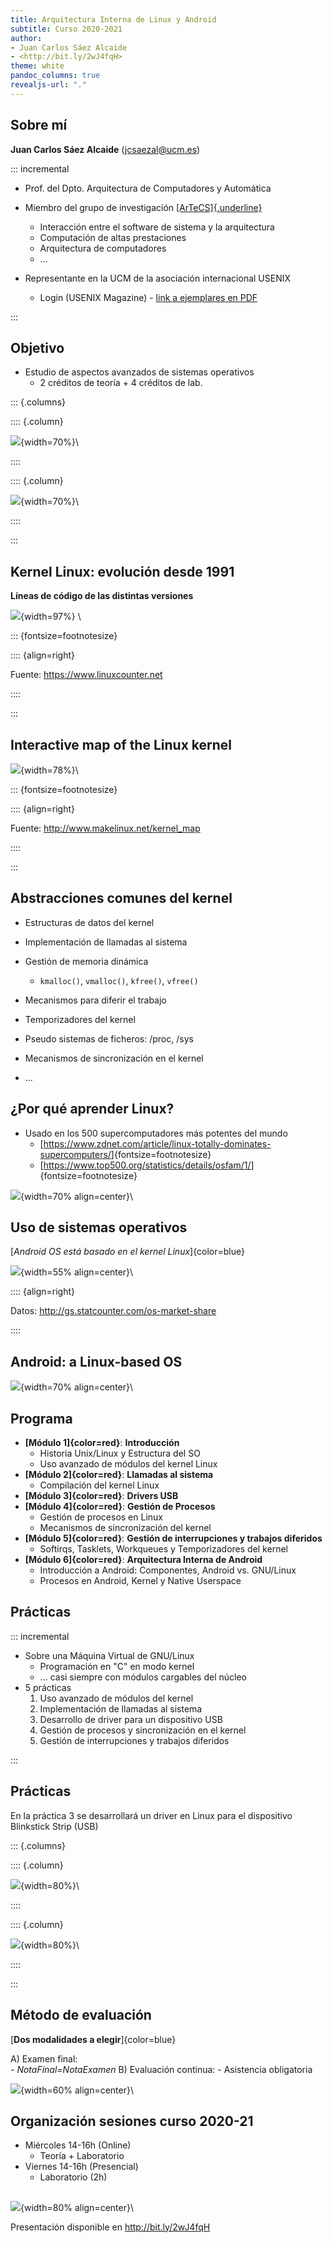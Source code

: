 ```yaml
---
title: Arquitectura Interna de Linux y Android
subtitle: Curso 2020-2021
author:
- Juan Carlos Sáez Alcaide
- <http://bit.ly/2wJ4fqH>
theme: white
pandoc_columns: true
revealjs-url: "."
---
```




## Sobre mí


**Juan Carlos Sáez Alcaide** (<jcsaezal@ucm.es>)


::: incremental 

* Prof. del Dpto. Arquitectura de Computadores y Automática 


* Miembro del grupo de investigación [[ArTeCS]{.underline}](https://artecs.dacya.ucm.es/) 
	- Interacción entre el software de sistema y la arquitectura
	- Computación de altas prestaciones 
	- Arquitectura de computadores
	- ...

* Representante en la UCM de la asociación internacional USENIX
	- Login (USENIX Magazine) - [link a ejemplares en PDF](https://drive.google.com/drive/folders/0B2SwhQV-zKm2YVJmck9vUDh5ZzA?usp=sharing)  


:::


## Objetivo

* Estudio de aspectos avanzados de sistemas operativos
	- 2 créditos de teoría + 4 créditos de lab.

::: {.columns}

:::: {.column}

![](charts/tux-cool.jpg){width=70%}\  

:::: 

:::: {.column}

![](charts/android-logo.png){width=70%}\ 

:::: 

:::


## Kernel Linux: evolución desde 1991

**Líneas de código de las distintas versiones**

![](charts/lines-of-code.png){width=97%} \

::: {fontsize=footnotesize}

:::: {align=right}

Fuente: <https://www.linuxcounter.net>

::::

:::


## Interactive map of the Linux kernel

![](charts/Linux_kernel_map.png){width=78%}\ 

::: {fontsize=footnotesize}

:::: {align=right}

Fuente: <http://www.makelinux.net/kernel_map>

::::

:::


## Abstracciones comunes del kernel

* Estructuras de datos del kernel

* Implementación de llamadas al sistema

* Gestión de memoria dinámica
	
	- `kmalloc()`, `vmalloc()`, `kfree()`, `vfree()`
	
* Mecanismos para diferir el trabajo

* Temporizadores del kernel

* Pseudo sistemas de ficheros: /proc, /sys

* Mecanismos de sincronización en el kernel

* ...

	


## ¿Por qué aprender Linux?

* Usado en los 500 supercomputadores más potentes del mundo
	* [<https://www.zdnet.com/article/linux-totally-dominates-supercomputers/>]{fontsize=footnotesize}
	* [<https://www.top500.org/statistics/details/osfam/1/>]{fontsize=footnotesize}

![](charts/supercomp2.jpg){width=70% align=center}\ 




## Uso de sistemas operativos 

[_Android OS está basado en el kernel Linux_]{color=blue}

![](charts/pie.png){width=55% align=center}\ 

:::: {align=right}

Datos: <http://gs.statcounter.com/os-market-share>

::::


## Android: a Linux-based OS

![](charts/diagram-hardcoded.png){width=70% align=center}\ 


## Programa

* **[Módulo 1]{color=red}**: **Introducción** 
	- Historia Unix/Linux y Estructura del SO
	- Uso avanzado de módulos del kernel Linux
* **[Módulo 2]{color=red}**: **Llamadas al sistema**
	- Compilación del kernel Linux
* **[Módulo 3]{color=red}**: **Drivers USB**
* **[Módulo 4]{color=red}**: **Gestión de Procesos**
	- Gestión de procesos en Linux
	- Mecanismos de sincronización del kernel
* **[Módulo 5]{color=red}**: **Gestión de interrupciones y trabajos diferidos**
	- Softirqs, Tasklets, Workqueues y Temporizadores del kernel 
* **[Módulo 6]{color=red}**: **Arquitectura Interna de Android**
	- Introducción a Android: Componentes, Android vs. GNU/Linux
	- Procesos en Android, Kernel y Native Userspace



## Prácticas 

::: incremental

* Sobre una Máquina Virtual de GNU/Linux
	- Programación en "C" en modo kernel
	-  ... casi siempre con módulos cargables del núcleo
* 5 prácticas
	1. Uso avanzado de módulos del kernel
	1. Implementación de llamadas al sistema 
	1. Desarrollo de driver para un dispositivo USB
	1. Gestión de procesos y sincronización en el kernel
	1. Gestión de interrupciones y trabajos diferidos

:::



## Prácticas 

En la práctica 3 se desarrollará un driver en Linux para el dispositivo Blinkstick Strip (USB)


::: {.columns}

:::: {.column}

![](charts/blinkstick-off.jpeg){width=80%}\  

:::: 

:::: {.column}

![](charts/blinkstick-on.jpeg){width=80%}\ 

:::: 

:::


## Método de evaluación 

[**Dos modalidades a elegir**]{color=blue}

A) Examen final:  
	- *NotaFinal=NotaExamen*
B) Evaluación continua:
	- Asistencia obligatoria


![](charts/notas.png){width=60% align=center}\ 





## Organización sesiones curso 2020-21

* Miércoles 14-16h (Online)
	* Teoría + Laboratorio
* Viernes  14-16h (Presencial)
	* Laboratorio (2h)

## 

![](charts/questions2.jpg){width=80% align=center}\ 

Presentación disponible en <http://bit.ly/2wJ4fqH>


